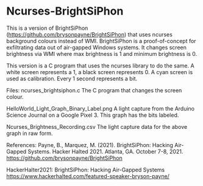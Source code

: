 # Ncurses-BrightSiPhon
This is a version of BrightSiPhon (https://github.com/brysonpayne/BrightSiPhon) that uses ncurses background colours instead of WMI. 
BrightSiPhon is a proof-of-concept for exfiltrating data out of air-gapped Windows systems. It changes screen brightness via WMI where max brightness is 1 and minimum brightness is 0. 

This version is a C program that uses the ncurses library to do the same. A white screen represents a 1, a black screen represents 0. A cyan screen is used as calibration. Every 1 second represents a bit. 


Files:
ncurses_brightsiphon.c
The C program that changes the screen colour.

HelloWorld_Light_Graph_Binary_Label.png
A light capture from the Arduino Science Journal on a Google Pixel 3. This graph has the bits labeled. 

Ncurses_Brightness_Recording.csv
The light capture data for the above graph in raw form. 


References:
Payne, B., Marquez, M. (2021). BrightSiPhon: Hacking Air-Gapped Systems. Hacker Halted 2021. Atlanta, GA. October 7-8, 2021.
https://github.com/brysonpayne/BrightSiPhon

HackerHalter2021: BrightSiPhon: Hacking Air-Gapped Systems
https://www.hackerhalted.com/featured-speaker-bryson-payne/

